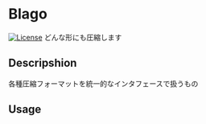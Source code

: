 # Blago
[![License](https://img.shields.io/badge/License-CC--BY--1.0-green.svg)](https://github.com/Jiro-884/Blago\_flows/blob/main/LICENSE)
どんな形にも圧縮します
## Descripshion
各種圧縮フォーマットを統一的なインタフェースで扱うもの

## Usage
